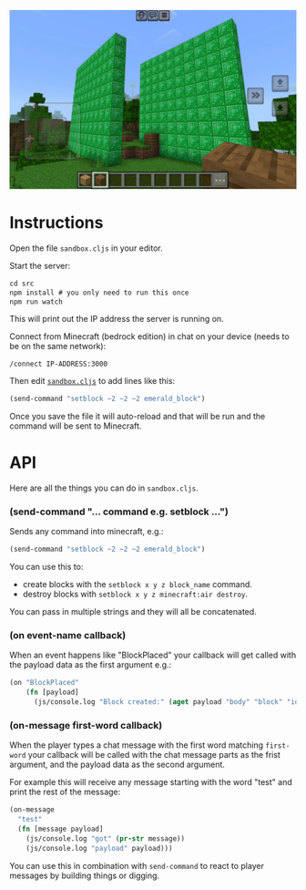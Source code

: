 ![Screenshot of a procedurally generated emerald wall](./src/screenshot.png)

# Instructions

Open the file `sandbox.cljs` in your editor.

Start the server:

```shell
cd src
npm install # you only need to run this once
npm run watch
```

This will print out the IP address the server is running on.

Connect from Minecraft (bedrock edition) in chat on your device (needs to be on the same network):

```
/connect IP-ADDRESS:3000
```

Then edit [`sandbox.cljs`](./sandbox.cljs) to add lines like this:

```clojure
(send-command "setblock ~2 ~2 ~2 emerald_block")
```

Once you save the file it will auto-reload and that will be run and the command will be sent to Minecraft.

# API

Here are all the things you can do in `sandbox.cljs`.

### (send-command "... command e.g. setblock ...")

Sends any command into minecraft, e.g.:

```clojure
(send-command "setblock ~2 ~2 ~2 emerald_block")
```

You can use this to:

* create blocks with the `setblock x y z block_name` command.
* destroy blocks with `setblock x y z minecraft:air destroy`.

You can pass in multiple strings and they will all be concatenated.

### (on event-name callback)

When an event happens like "BlockPlaced" your callback will get called with the payload data as the first argument e.g.:

```clojure
(on "BlockPlaced"
    (fn [payload]
      (js/console.log "Block created:" (aget payload "body" "block" "id"))))
```

### (on-message first-word callback)

When the player types a chat message with the first word matching `first-word` your callback will be called with the chat message parts as the frist argument, and the payload data as the second argument.

For example this will receive any message starting with the word "test" and print the rest of the message:

```clojure
(on-message
  "test"
  (fn [message payload]
    (js/console.log "got" (pr-str message))
    (js/console.log "payload" payload)))
```

You can use this in combination with `send-command` to react to player messages by building things or digging.
